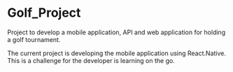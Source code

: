 # Golf_Project
Project to develop a mobile application, API and web application for holding a golf tournament.

The current project is developing the mobile application using React.Native. This is a challenge for the developer is learning on the go. 
